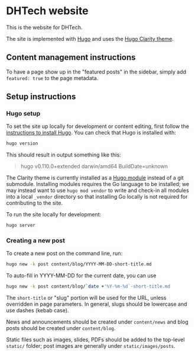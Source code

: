 # DHTech website

This is the website for DHTech.

The site is implemented with [Hugo](https://gohugo.io/) and uses the [Hugo Clarity theme](https://github.com/chipzoller/hugo-clarity).

## Content management instructions

To have a page show up in the "featured posts" in the sidebar, simply
add `featured: true` to the page metadata.

## Setup instructions

### Hugo setup

To set the site up locally for development or content editing,
first follow the [instructions to install Hugo](https://gohugo.io/installation/).
You can check that Hugo is installed with:

```sh
hugo version
```

This should result in output something like this:

> hugo v0.110.0+extended darwin/amd64 BuildDate=unknown

The Clarity theme is currently installed as a [Hugo module](https://gohugo.io/hugo-modules/use-modules/) instead of a git submodule. Installing modules requires the Go language to be installed; we may instead want to use `hugo mod vendor` to write and check-in all modules into a local `_vendor` directory so that installing Go locally is not required for contributing to the site.

To run the site locally for development:
```sh
hugo server
```

### Creating a new post

To create a new post on the command line, run:

```sh
hugo new -k post content/blog/YYYY-MM-DD-short-title.md 
```

To auto-fill in YYYY-MM-DD for the current date, you can use
```sh
hugo new -k post content/blog/`date +'%Y-%m-%d`-short-title.md 
```

The `short-title` or "slug" portion will be used for the URL, unless overridden
in page parameters. In general, slugs should be lowercase and use dashes (kebab case).

News and announcements should be created under `content/news` and blog posts should be created under `content/blog`.

Static files such as images, slides, PDFs should be added to the top-level `static/` folder;  post images are generally under `static/images/posts`. 

